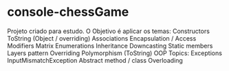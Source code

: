 # console-chessGame
Projeto criado para estudo.
O Objetivo é aplicar os temas:
Constructors
ToString (Object / overriding)
Associations
Encapsulation / Access Modifiers
Matrix
Enumerations
Inheritance
Downcasting
Static members
Layers pattern
Overriding
Polymorphism (ToString)
OOP Topics:
Exceptions
InputMismatchException
Abstract method / class
Overloading
